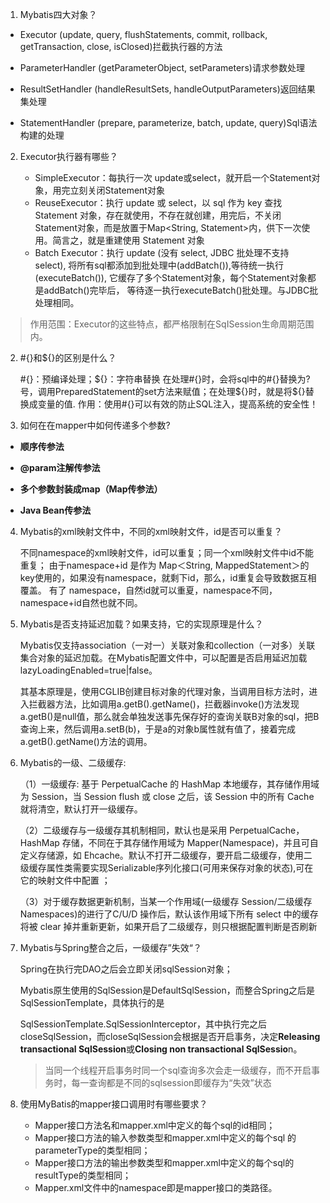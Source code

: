 1. Mybatis四大对象？

- Executor (update, query, flushStatements, commit, rollback, getTransaction, close, isClosed)拦截执行器的方法

- ParameterHandler (getParameterObject, setParameters)请求参数处理

- ResultSetHandler (handleResultSets, handleOutputParameters)返回结果集处理

- StatementHandler (prepare, parameterize, batch, update, query)Sql语法构建的处理

 

2. Executor执行器有哪些？

   - SimpleExecutor：每执行一次 update或select，就开启一个Statement对象，用完立刻关闭Statement对象
   - ReuseExecutor：执行 update 或 select，以 sql 作为 key 查找 Statement 对象，存在就使用，不存在就创建，用完后，不关闭Statement对象，而是放置于Map<String, Statement>内，供下一次使用。简言之，就是重建使用 Statement 对象
   - Batch Executor：执行 update (没有 select, JDBC 批处理不支持 select), 将所有sql都添加到批处理中(addBatch()),等待统一执行(executeBatch()), 它缓存了多个Statement对象，每个Statement对象都是addBatch()完毕后， 等待逐一执行executeBatch()批处理。与JDBC批处理相同。

> 作用范围：Executor的这些特点，都严格限制在SqISession生命周期范围内。

2. #{}和${}的区别是什么？

   #{}：预编译处理；${}：字符串替换
   在处理#{}时，会将sql中的#{}替换为?号，调用PreparedStatement的set方法来赋值；在处理${}时，就是将${}替换成变量的值.
   作用：使用#{}可以有效的防止SQL注入，提高系统的安全性！
   

   
3. 如何在在mapper中如何传递多个参数?

  - **顺序传参法**

  - **@param注解传参法**

  - **多个参数封装成map（Map传参法）**

  - **Java Bean传参法**

    

4. Mybatis的xml映射文件中，不同的xml映射文件，id是否可以重复？

    不同namespace的xml映射文件，id可以重复；同一个xml映射文件中id不能重复；
    由于namespace+id 是作为 Map＜String, MappedStatement＞的key使用的，如果没有namespace，就剩下id，那么，id重复会导致数据互相覆盖。 有了 namespace，自然id就可以重夏，namespace不同，namespace+id自然也就不同。

    

5. Mybatis是否支持延迟加载？如果支持，它的实现原理是什么？

   Mybatis仅支持association（一对一）关联对象和collection（一对多）关联集合对象的延迟加载。在Mybatis配置文件中，可以配置是否启用延迟加载lazyLoadingEnabled=true|false。

   其基本原理是，使用CGLIB创建目标对象的代理对象，当调用目标方法时，进入拦截器方法，比如调用a.getB().getName()，拦截器invoke()方法发现a.getB()是null值，那么就会单独发送事先保存好的查询关联B对象的sql，把B查询上来，然后调用a.setB(b)，于是a的对象b属性就有值了，接着完成a.getB().getName()方法的调用。

   

6. Mybatis的一级、二级缓存:

   （1）一级缓存: 基于 PerpetualCache 的 HashMap 本地缓存，其存储作用域为 Session，当 Session flush 或 close 之后，该 Session 中的所有 Cache 就将清空，默认打开一级缓存。

   （2）二级缓存与一级缓存其机制相同，默认也是采用 PerpetualCache，HashMap 存储，不同在于其存储作用域为 Mapper(Namespace)，并且可自定义存储源，如 Ehcache。默认不打开二级缓存，要开启二级缓存，使用二级缓存属性类需要实现Serializable序列化接口(可用来保存对象的状态),可在它的映射文件中配置<cache/> ；

   （3）对于缓存数据更新机制，当某一个作用域(一级缓存 Session/二级缓存Namespaces)的进行了C/U/D 操作后，默认该作用域下所有 select 中的缓存将被 clear 掉并重新更新，如果开启了二级缓存，则只根据配置判断是否刷新

   

7. Mybatis与Spring整合之后，一级缓存”失效“？

    Spring在执行完DAO之后会立即关闭sqlSession对象；

    Mybatis原生使用的SqlSession是DefaultSqlSession，而整合Spring之后是SqlSessionTemplate，具体执行的是

    SqlSessionTemplate.SqlSessionInterceptor，其中执行完之后closeSqlSession，而closeSqlSession会根据是否开启事务，决定**Releasing transactional SqlSession**或**Closing non transactional SqlSessio**n。

    > 当同一个线程开启事务时同一个sql查询多次会走一级缓存，而不开启事务时，每一查询都是不同的sqlsession即缓存为“失效”状态

    

8. 使用MyBatis的mapper接口调用时有哪些要求？

    - Mapper接口方法名和mapper.xml中定义的每个sql的id相同；
    - Mapper接口方法的输入参数类型和mapper.xml中定义的每个sql 的parameterType的类型相同；
    - Mapper接口方法的输出参数类型和mapper.xml中定义的每个sql的resultType的类型相同；
    - Mapper.xml文件中的namespace即是mapper接口的类路径。
